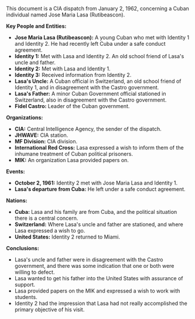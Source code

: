This document is a CIA dispatch from January 2, 1962, concerning a Cuban individual named Jose Maria Lasa (Rutibeascon).

**Key People and Entities:**

*   **Jose Maria Lasa (Rutibeascon):** A young Cuban who met with Identity 1 and Identity 2. He had recently left Cuba under a safe conduct agreement.
*   **Identity 1:** Met with Lasa and Identity 2. An old school friend of Lasa's uncle and father.
*   **Identity 2:** Met with Lasa and Identity 1.
*   **Identity 3:** Received information from Identity 2.
*   **Lasa's Uncle:** A Cuban official in Switzerland, an old school friend of Identity 1, and in disagreement with the Castro government.
*   **Lasa's Father:** A minor Cuban Government official stationed in Switzerland, also in disagreement with the Castro government.
*   **Fidel Castro:** Leader of the Cuban government.

**Organizations:**

*   **CIA:** Central Intelligence Agency, the sender of the dispatch.
*   **JHWAVE:** CIA station.
*   **MF Division:** CIA division.
*   **International Red Cross:** Lasa expressed a wish to inform them of the inhumane treatment of Cuban political prisoners.
*   **MIK:** An organization Lasa provided papers on.

**Events:**

*   **October 2, 1961:** Identity 2 met with Jose Maria Lasa and Identity 1.
*   **Lasa's departure from Cuba:** He left under a safe conduct agreement.

**Nations:**

*   **Cuba:** Lasa and his family are from Cuba, and the political situation there is a central concern.
*   **Switzerland:** Where Lasa's uncle and father are stationed, and where Lasa expressed a wish to go.
*   **United States:** Identity 2 returned to Miami.

**Conclusions:**

*   Lasa's uncle and father were in disagreement with the Castro government, and there was some indication that one or both were willing to defect.
*   Lasa wanted to get his father into the United States with assurance of support.
*   Lasa provided papers on the MIK and expressed a wish to work with students.
*   Identity 2 had the impression that Lasa had not really accomplished the primary objective of his visit.
